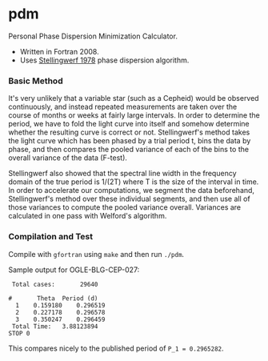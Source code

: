 # pdm
Personal Phase Dispersion Minimization Calculator.

* Written in Fortran 2008.
* Uses [Stellingwerf 1978](https://ui.adsabs.harvard.edu/abs/1978ApJ...224..953S) phase dispersion algorithm.

### Basic Method

It's very unlikely that a variable star (such as a Cepheid) would be observed continuously, and instead repeated measurements are taken over the course of months or weeks at fairly large intervals. In order to determine the period, we have to fold the light curve into itself and somehow determine whether the resulting curve is correct or not. Stellingwerf's method takes the light curve which has been phased by a trial period t, bins the data by phase, and then compares the pooled variance of each of the bins to the overall variance of the data (F-test).

Stellingwerf also showed that the spectral line width in the frequency domain of the true period is 1/(2T) where T is the size of the interval in time. In order to accelerate our computations, we segment the data beforehand, Stellingwerf's method over these individual segments, and then use all of those variances to compute the pooled variance overall. Variances are calculated in one pass with Welford's algorithm.

### Compilation and Test

Compile with `gfortran` using `make` and then run `./pdm`.

Sample output for OGLE-BLG-CEP-027: 
```
 Total cases:       29640
 
#       Theta  Period (d)
  1    0.159180    0.296519
  2    0.227178    0.296578
  3    0.350247    0.296459
 Total Time:   3.88123894    
STOP 0
```
This compares nicely to the published period of `P_1 = 0.2965282`.
